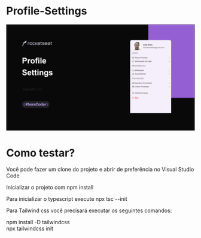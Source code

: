 # Profile-Settings
<img src="./src/assets/site.png" alt="site">

# Como testar?

<p>Você pode fazer um clone do projeto e abrir de preferência no Visual Studio Code</p>
<p>Inicializar o projeto com npm install </p>
<p>Para inicializar o typescript execute npx tsc --init</p>
<p>Para Tailwind css você precisará executar os seguintes comandos:</p>
<p>npm install -D tailwindcss<br/>
npx tailwindcss init </p>